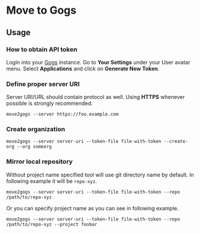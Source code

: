 # Move to Gogs

## Usage

### How to obtain API token

Login into your [Gogs](https://gogs.io/) instance. Go to **Your Settings** under your User avatar menu. Select **Applications** and click on **Generate New Token**.

### Define proper server URI

Server URI/URL should contain protocol as well.
Using **HTTPS** whenever possible is strongly recommended.

```
move2gogs --server https://foo.example.com
```

### Create organization

```
move2gogs --server server-uri --token-file file-with-token --create-org --org someorg
```

### Mirror local repository

Without project name specified tool will use git directory name by default.
In following example it will be `repo-xyz`.

```
move2gogs --server server-uri --token-file file-with-token --repo /path/to/repo-xyz
```

Or you can specify project name as you can see in following example.

```
move2gogs --server server-uri --token-file file-with-token --repo /path/to/repo-xyz --project foobar
```
